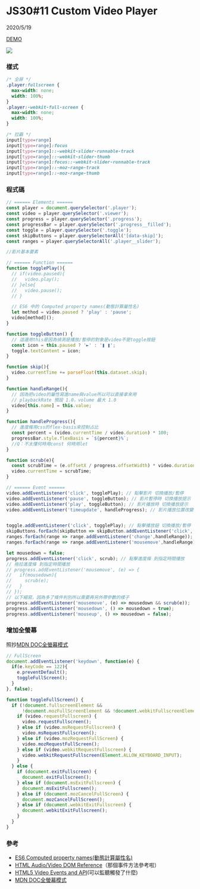 # JS30#11 Custom Video Player
2020/5/19

[DEMO](https://gbuzz45.github.io/gbuzz45-JS30-demo/11_CustomVideoPlayer/)

![](https://i.imgur.com/EZoN6sd.jpg)

### 樣式
```css
/* 全屏 */
.player:fullscreen {
  max-width: none;
  width: 100%;
}
.player:-webkit-full-screen {
  max-width: none;
  width: 100%;
}

/* 拉霸 */
input[type=range] 
input[type=range]:focus 
input[type=range]::-webkit-slider-runnable-track 
input[type=range]::-webkit-slider-thumb 
input[type=range]:focus::-webkit-slider-runnable-track 
input[type=range]::-moz-range-track 
input[type=range]::-moz-range-thumb 
```

### 程式碼
```javascript
// ====== Elements ====== 
const player = document.querySelector('.player');
const video = player.querySelector('.viewer');
const progress = player.querySelector('.progress');
const progressBar = player.querySelector('.progress__filled');
const toggle = player.querySelector('.toggle');
const skipButtons = player.querySelectorAll('[data-skip]');
const ranges = player.querySelectorAll('.player__slider');

//影片基本要素

// ====== Function ====== 
function togglePlay(){
  // if(video.paused){
  //   video.play();
  // }else{
  //   video.pause();
  // }

  // ES6 中的 Computed property names(動態計算屬性名)
  let method = video.paused ? 'play' : 'pause';
  video[method]();
}

function toggleButton() {
  // 這邊用this是因為偵測是播放/暫停的對象是video不是toggle按鈕
  const icon = this.paused ? '►' : '❚ ❚';
  toggle.textContent = icon;
}

function skip(){
  video.currentTime += parseFloat(this.dataset.skip);
}

function handleRange(){
  // 因為把video的屬性寫進name與value所以可以直接拿來用
  // playbackRate 預設 1.0，volume 最大 1.0
  video[this.name] = this.value;
}

function handleProgress(){
  // 進度條用css的flex-basis來控制占比
  const percent = (video.currentTime / video.duration) * 100;
  progressBar.style.flexBasis = `${percent}%`;
  //Q：不太懂何時用const 何時用let
}

function scrub(e){
  const scrubTime = (e.offsetX / progress.offsetWidth) * video.duration;
  video.currentTime = scrubTime;
}

// ====== Event ====== 
video.addEventListener('click', togglePlay); // 點擊影片 切換播放/暫停
video.addEventListener('pause', toggleButton); // 影片暫停時 切換播放提示
video.addEventListener('play', toggleButton); // 影片播放時 切換播放提示
video.addEventListener('timeupdate', handleProgress); // 影片播放位置改變 更新進度條


toggle.addEventListener('click', togglePlay); // 點擊播放鈕 切換播放/暫停
skipButtons.forEach(skipButton => skipButton.addEventListener('click', skip)); // 跳轉
ranges.forEach(range => range.addEventListener('change',handleRange)); // 調速&音量, 滑捍考慮兼容
ranges.forEach(range => range.addEventListener('mousemove',handleRange)); // 調速&音量, 滑捍考慮兼容

let mousedown = false;
progress.addEventListener('click', scrub); // 點擊進度條 到指定時間播放
// 拖拉進度條 到指定時間播放
// progress.addEventListener('mousemove', (e) => {
//   if(mousedown){
//     scrub(e);
//   }
// });
// 以下縮寫，因為多了條件判別所以需要再另外帶參數的樣子
progress.addEventListener('mousemove', (e) => mousedown && scrub(e));
progress.addEventListener('mousedown', () => mousedown = true);
progress.addEventListener('mouseup', () => mousedown = false);

```


### 增加全螢幕
照抄[MDN DOC全螢幕模式](https://developer.mozilla.org/zh-TW/docs/Web/API/Fullscreen_API)
```javascript
// FullScreen
document.addEventListener('keydown', function(e) {
  if(e.keyCode == 122){
    e.preventDefault();
    toggleFullScreen();
  }
}, false);

function toggleFullScreen() {
  if (!document.fullscreenElement && 
      !document.mozFullScreenElement && !document.webkitFullscreenElement && !document.msFullscreenElement ) {
    if (video.requestFullscreen) {
      video.requestFullscreen();
    } else if (video.msRequestFullscreen) {
      video.msRequestFullscreen();
    } else if (video.mozRequestFullScreen) {
      video.mozRequestFullScreen();
    } else if (video.webkitRequestFullscreen) {
      video.webkitRequestFullscreen(Element.ALLOW_KEYBOARD_INPUT);
    }
  } else {
    if (document.exitFullscreen) {
      document.exitFullscreen();
    } else if (document.msExitFullscreen) {
      document.msExitFullscreen();
    } else if (document.mozCancelFullScreen) {
      document.mozCancelFullScreen();
    } else if (document.webkitExitFullscreen) {
      document.webkitExitFullscreen();
    }
  }
}
```



### 參考
- [ES6 Computed property names(動態計算屬性名)](https://ithelp.ithome.com.tw/articles/10230036?sc=pt)
- [HTML Audio/Video DOM Reference](https://www.w3schools.com/tags/ref_av_dom.asp)（那個事件方法參考啦）
- [HTML5 Video Events and API](https://www.w3.org/2010/05/video/mediaevents.html)(可以監聽觸發了什麼)
- [MDN DOC全螢幕模式](https://developer.mozilla.org/zh-TW/docs/Web/API/Fullscreen_API)

<br><br>
